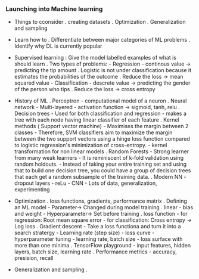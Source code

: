 ### Launching into Machine learning
- Things to cconsider
    . creating datasets
    . Optimization
    . Generalization and sampling
- Learn how to
    . Differentiate between major categories of ML problems
    . Identify why DL is currently popular

- Supervised learning : Give the model labelled examples of what is should learn
    . Two types of problems:
        - Regression - continous value -> predicting the tip amount
            . Logistic is not under classification because it estimates the probabilities of the outcome
            . Reduce the loss -> mean squared value
        - Classification - descrete value -> predicting the gender of the person who tips
            . Reduce the loss -> cross entropy
- History of ML
    . Perceptron
        - computational model of a neuron
    . Neural network
        - Multi-layered
        - activation function -> sigmoid, tanh, relu
    . Decision trees
        - Used for both classification and regression
        - makes a tree with each node having linear classifier of each feature
    . Kernel methods ( Support vector machine)
        - Maximises the margin between 2 classes
        -  Therefore, SVM classifiers aim to maximize the margin between the two support vectors using a hinge loss function compared to logistic regression's minimization of cross-entropy.
        - kernel transformation for non linear models
    . Random Forests
        - Strong learner from many weak learners
        - It is reminiscent of k-fold validation using random holdouts.
        - Instead of taking your entire training set and using that to build one decision tree, you could have a group of decision trees that each get a random subsample of the training data.
    . Modern NN
        - dropout layers
        - reLu
        - CNN
        - Lots of data, generalization, experimenting
- Optimization
    . loss functions, gradients, performance matrix
    . Defining an ML model
        - Parameter-> Changed during model training
            . linear - bias and weight
        - Hyperparameter-> Set before training
    . loss function
        - for regression: Root mean square error
        - for classification: Cross entropy -> Log loss
    . Gradient descent
        - Take a loss functiona and turn it into a search stratergy
        - Learning rate (step size)
        - loss curve
        - hyperparameter tuning - learning rate, batch size
        - loss surface with more than one minima
    . TensorFlow playground
        - input features, hidden layers, batch size, learning rate
    . Performance metrics
        - accuracy, presision, recall

- Generalization and sampling
    .













